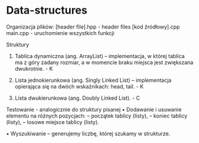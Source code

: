 # Data-structures

Organizacja plików:
[header file].hpp - header files
[kod źródłowy].cpp 
main.cpp - uruchomienie wszystkich funkcji

Struktury
1. Tablica dynamiczna (ang. ArrayList) – implementacja, w której tablica ma z góry zadany
rozmiar, a w momencie braku miejsca jest zwiększana dwukrotnie. - K

2. Lista jednokierunkowa (ang. Singly Linked List) – implementacja opierająca się na dwóch
wskaźnikach: head, tail. - K

3. Lista dwukierunkowa (ang. Doubly Linked List). - C

Testowanie - analogicznie do struktury pisanej
• Dodawanie i usuwanie elementu na różnych pozycjach:
– początek tablicy (listy),
– koniec tablicy (listy),
– losowe miejsce tablicy (listy).

• Wyszukiwanie – generujemy liczbę, której szukamy w strukturze.
